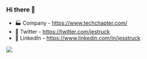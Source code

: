### Hi there 👋
- 🏭 Company - https://www.techchapter.com/
- 🐥 Twitter - https://twitter.com/jestruck
- 🐥 LinkedIn - https://www.linkedin.com/in/jesstruck

![](https://github-readme-stats.vercel.app/api?username=jesstruck&show_icons=true)
